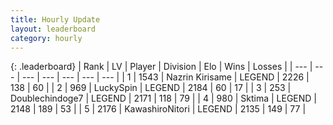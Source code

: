 ```yaml
---
title: Hourly Update
layout: leaderboard
category: hourly
---
```


{: .leaderboard}
| Rank | LV | Player | Division | Elo | Wins | Losses |
| --- | --- | --- | --- | --- | --- | --- |
| <span data-change="0">1</span> | 1543 | <span title="ID: 315148">Nazrin Kirisame</span> | LEGEND | <span data-change="0">2226</span> | <span data-change="0">138</span> | <span data-change="0">60</span> |
| <span data-change="0">2</span> | 969 | <span title="ID: 498412">LuckySpin</span> | LEGEND | <span data-change="0">2184</span> | <span data-change="0">60</span> | <span data-change="0">17</span> |
| <span data-change="0">3</span> | 253 | <span title="ID: 245040">Doublechindoge7</span> | LEGEND | <span data-change="15">2171</span> | <span data-change="2">118</span> | <span data-change="0">79</span> |
| <span data-change="0">4</span> | 980 | <span title="ID: 353063">Sktima</span> | LEGEND | <span data-change="0">2148</span> | <span data-change="0">189</span> | <span data-change="0">53</span> |
| <span data-change="0">5</span> | 2176 | <span title="ID: 164871">KawashiroNitori</span> | LEGEND | <span data-change="0">2135</span> | <span data-change="0">149</span> | <span data-change="0">77</span> |